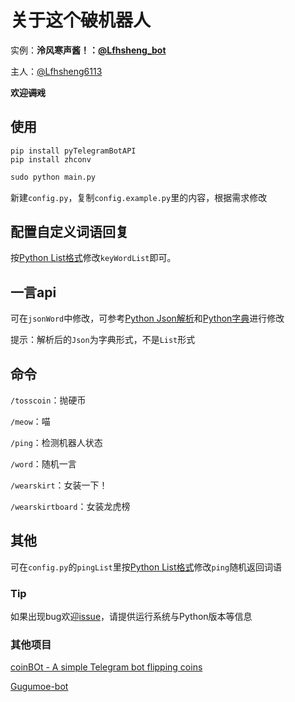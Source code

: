 # 关于这个~~破~~机器人
实例：**泠风寒声酱！：[@Lfhsheng_bot](https://t.me/Lfhsheng_bot)**

主人：[@Lfhsheng6113](https://t.me/Lfhsheng6113)

**欢迎~~调戏~~**
## 使用
```shell
pip install pyTelegramBotAPI
pip install zhconv
```
```python
sudo python main.py
```
新建`config.py`，复制`config.example.py`里的内容，根据需求修改
## 配置自定义词语回复
按[Python List格式](https://www.w3school.com.cn/python/python_lists.asp)修改`keyWordList`即可。
## 一言api
可在`jsonWord`中修改，可参考[Python Json解析](https://www.runoob.com/python/python-json.html)和[Python字典](https://www.runoob.com/python/python-json.html)进行修改

提示：解析后的`Json`为字典形式，不是`List`形式
## 命令
`/tosscoin`：抛硬币

`/meow`：喵

`/ping`：检测机器人状态

`/word`：随机一言

`/wearskirt`：女装一下！

`/wearskirtboard`：女装龙虎榜
## 其他
可在`config.py`的`pingList`里按[Python List格式](https://www.w3school.com.cn/python/python_lists.asp)修改`ping`随机返回词语
### Tip
如果出现bug欢迎[issue](https://github.com/Lfhsheng/LfhshengBot/issues/new)，请提供运行系统与Python版本等信息
### 其他项目

[coinBOt - A simple Telegram bot flipping coins](https://github.com/Emojigit/coinBot)

[Gugumoe-bot](https://github.com/GooGuJiang/Gugumoe-bot)
